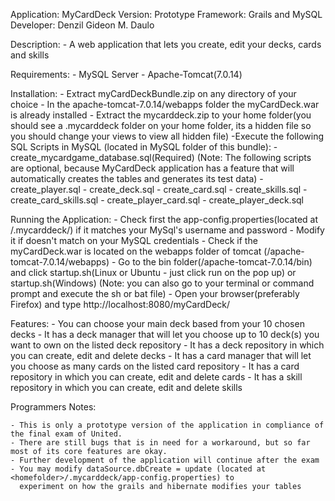 Application: MyCardDeck
Version: Prototype
Framework: Grails and MySQL
Developer: Denzil Gideon M. Daulo


Description:
	- A web application that lets you create, edit your decks, cards and skills

Requirements:
	- MySQL Server
	- Apache-Tomcat(7.0.14)
	
Installation:
	- Extract myCardDeckBundle.zip on any directory of your choice
		- In the apache-tomcat-7.0.14/webapps folder the myCardDeck.war is already installed
	- Extract the mycarddeck.zip to your home folder(you should see a .mycarddeck folder on your home folder, its a hidden file so you should change your views to view all hidden file)
	-Execute the following SQL Scripts in MySQL (located in MySQL folder of this bundle):
		- create_mycardgame_database.sql(Required)
		(Note: The following scripts are optional, because MyCardDeck application has a feature 
		       that will automatically creates the tables and generates its test data)
		- create_player.sql
		- create_deck.sql
		- create_card.sql
		- create_skills.sql
		- create_card_skills.sql
		- create_player_card.sql
		- create_player_deck.sql
		
Running the Application:
	- Check first the app-config.properties(located at <homefolder>/.mycarddeck/) if it matches your MySql's username and password 
	  	- Modify it if doesn't match on your MySQL credentials
 	- Check if the myCardDeck.war is located on the webapps folder of tomcat (<path>/apache-tomcat-7.0.14/webapps)
 	- Go to the bin folder(<path>/apache-tomcat-7.0.14/bin) and click startup.sh(Linux or Ubuntu - just click run on the pop up) or startup.sh(Windows) 
 	  (Note: you can also go to your terminal or command prompt and execute the sh or bat file)
 	- Open your browser(preferably Firefox) and type http://localhost:8080/myCardDeck/

Features:
	- You can choose your main deck based from your 10 chosen decks
	- It has a deck manager that will let you choose up to 10 deck(s) you want to own on the listed deck repository
	- It has a deck repository in which you can create, edit and delete decks
	- It has a card manager that will let you choose as many cards on the listed card repository
	- It has a card repository in which you can create, edit and delete cards
	- It has a skill repository in which you can create, edit and delete skills
	
Programmers Notes:

	- This is only a prototype version of the application in compliance of the final exam of United. 
	- There are still bugs that is in need for a workaround, but so far most of its core features are okay.
	- Further development of the application will continue after the exam
	- You may modify dataSource.dbCreate = update (located at <homefolder>/.mycarddeck/app-config.properties) to 
	  experiment on how the grails and hibernate modifies your tables
